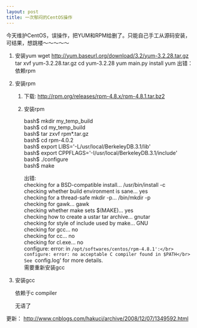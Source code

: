 ```yaml
---
layout: post
title: 一次郁闷的CentOS操作
---
```


今天维护CentOS，误操作，把YUM和RPM给删了。只能自己手工从源码安装，可结果，想跳楼～～～～～

1. 安装yum 
wget http://yum.baseurl.org/download/3.2/yum-3.2.28.tar.gz 
tar xvf yum-3.2.28.tar.gz
cd yum-3.2.28 
yum main.py install yum 
出错： 依赖rpm </br>
2. 安装rpm 
	1. 下载: http://rpm.org/releases/rpm-4.8.x/rpm-4.8.1.tar.bz2 
	2. 安装rpm

		bash$ mkdir my_temp_build</br>
		bash$ cd my_temp_build</br>
		bash$ tar zxvf rpm*.tar.gz</br>
		bash$ cd rpm-4.0.2</br>
		bash$ export LIBS='-L/usr/local/BerkeleyDB.3.1/lib'</br>
		bash$ export CPPFLAGS='-I/usr/local/BerkeleyDB.3.1/include'</br>
		bash$ ./configure</br>
		bash$ make</br>

		出错:			
		checking for a BSD-compatible install... /usr/bin/install -c</br>
		checking whether build environment is sane... yes</br>
		checking for a thread-safe mkdir -p... /bin/mkdir -p</br>
		checking for gawk... gawk</br>
		checking whether make sets $(MAKE)... yes</br>
		checking how to create a ustar tar archive... gnutar</br>
		checking for style of include used by make... GNU</br>
		checking for gcc... no</br>
		checking for cc... no</br>
		checking for cl.exe... no</br>
		configure: error: in `/opt/softwares/centos/rpm-4.8.1':</br>
		configure: error: no acceptable C compiler found in $PATH</br>
		See `config.log' for more details.</br>
		需要重新安装gcc		
	
3. 安装gcc

	依赖于c compiler

	无语了

更新： http://www.cnblogs.com/hakuci/archive/2008/12/07/1349592.html